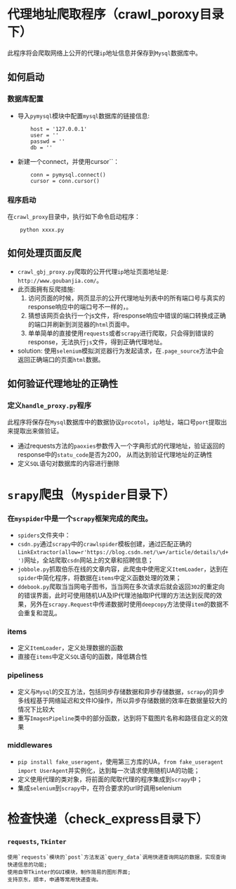 # 代理地址爬取程序（crawl_poroxy目录下）
此程序将会爬取网络上公开的代理`ip`地址信息并保存到`Mysql`数据库中。


## 如何启动
### 数据库配置
* 导入`pymysql`模块中配置`mysql`数据库的链接信息:
    ```python3
        host = '127.0.0.1'  
        user = ''
        passwd = ''
        db = ''
    ```

* 新建一个connect，并使用cursor``：
    ```python3
        conn = pymysql.connect()
        cursor = conn.cursor()
    ```

### 程序启动
在`crawl_proxy`目录中，执行如下命令启动程序：

```python3
    python xxxx.py
```

## 如何处理页面反爬
* `crawl_gbj_proxy.py`爬取的公开代理`ip`地址页面地址是: `http://www.goubanjia.com/`。
* 此页面拥有反爬措施:
    1. 访问页面的时候，网页显示的公开代理地址列表中的所有端口号与真实的response响应中的端口号不一样的，。
    2. 猜想该网页会执行一个js文件，将response响应中错误的端口转换成正确的端口并刷新到浏览器的`html`页面中。
    3. 单单简单的直接使用`requests`或者`scrapy`进行爬取，只会得到错误的response，无法执行`js`文件，得到正确代理地址。
* solution:
    使用`selenium`模拟浏览器行为发起请求，在`.page_source`方法中会返回正确端口的页面`html`数据。

## 如何验证代理地址的正确性

### 定义`handle_proxy.py`程序

此程序将保存在`Mysql`数据库中的数据协议`procotol`，`ip`地址，端口号`port`提取出来提取出来做验证。

* 通过requests方法的`paoxies`参数传入一个字典形式的代理地址，验证返回的response中的`statu_code`是否为200，
  从而达到验证代理地址的正确性
* 定义`SQL`语句对数据库的内容进行删除


# `srapy`爬虫（`Myspider`目录下）

### 在`myspider`中是一个`scrapy`框架完成的爬虫。
* `spiders`文件夹中：
* `csdn.py`通过`scrapy`中的`crawlspider`模板创建，通过匹配正确的`LinkExtractor(allow=r'https://blog.csdn.net/\w+/article/details/\d+')`网址，全站爬取`csdn`网站上的文章和招聘信息；
* `jobbole.py`抓取伯乐在线的文章内容，此爬虫中使用定义`ItemLoader`，达到在`spider`中简化程序，将数据在`items`中定义函数处理的效果；
* `ddebook.py`爬取当当网电子图书，当当网在多次请求后就会返回`302`的重定向的错误界面，此时可使用随机UA及IP代理池抽取IP代理的方法达到反爬的效果，另外在`scrapy.Request`中传递数据时使用`deepcopy`方法使得`item`的数据不会重复和混乱。

### items
* 定义`ItemLoader`，定义处理数据的函数
* 直接在`items`中定义`SQL`语句的函数，降低耦合性
### pipeliness
* 定义与`Mysql`的交互方法，包括同步存储数据和异步存储数据，`scrapy`的异步多线程基于网络延迟和文件IO操作，所以异步存储数据的效率在数据量较大的情况下比较大
* 重写`ImagesPipeline`类中的部分函数，达到将下载图片名称和路径自定义的效果
### middlewares
* `pip install fake_useragent`，使用第三方库的UA，`from fake_useragent import UserAgent`并实例化，达到每一次请求使用随机UA的功能；
* 定义使用代理的类对象，将前面的爬取代理的程序集成到`scrapy`中；
* 集成`selenium`到`scrapy`中，在符合要求的url时调用selenium


# 检查快递（check_express目录下）
### `requests`, `Tkinter`
    使用`requests`模块的`post`方法发送`query_data`调用快递查询网站的数据，实现查询快递信息的功能;
    使用自带Tkinter的GUI模块，制作简易的图形界面;
    支持京东，顺丰，申通等常用快递查询。
